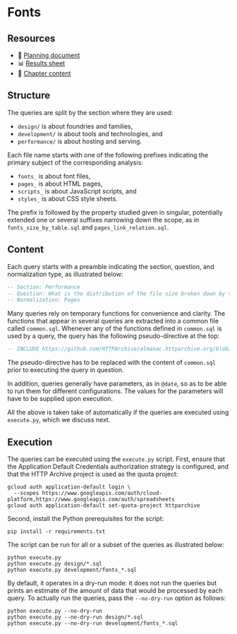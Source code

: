 # Fonts

## Resources

* 📄 [Planning document]
* 📊 [Results sheet]
* 📝 [Chapter content]

## Structure

The queries are split by the section where they are used:

* `design/` is about foundries and families,
* `development/` is about tools and technologies, and
* `performance/` is about hosting and serving.

Each file name starts with one of the following prefixes indicating the primary subject of the corresponding analysis:

* `fonts_` is about font files,
* `pages_` is about HTML pages,
* `scripts_` is about JavaScript scripts, and
* `styles_` is about CSS style sheets.

The prefix is followed by the property studied given in singular, potentially extended one or several suffixes narrowing down the scope, as in `fonts_size_by_table.sql` and `pages_link_relation.sql`.

## Content

Each query starts with a preamble indicating the section, question, and normalization type, as illustrated below:

```sql
-- Section: Performance
-- Question: What is the distribution of the file size broken down by table?
-- Normalization: Pages
```

Many queries rely on temporary functions for convenience and clarity. The functions that appear in several queries are extracted into a common file called `common.sql`. Whenever any of the functions defined in `common.sql` is used by a query, the query has the following pseudo-directive at the top:

```sql
-- INCLUDE https://github.com/HTTPArchive/almanac.httparchive.org/blob/main/sql/{year}/fonts/common.sql
```

The pseudo-directive has to be replaced with the content of `common.sql` prior to executing the query in question.

In addition, queries generally have parameters, as in `@date`, so as to be able to run them for different configurations. The values for the parameters will have to be supplied upon execution.

All the above is taken take of automatically if the queries are executed using `execute.py`, which we discuss next.

## Execution

The queries can be executed using the `execute.py` script. First, ensure that the Application Default Credentials authorization strategy is configured, and that the HTTP Archive project is used as the quota project:

```shell
gcloud auth application-default login \
  --scopes https://www.googleapis.com/auth/cloud-platform,https://www.googleapis.com/auth/spreadsheets
gcloud auth application-default set-quota-project httparchive
```

Second, install the Python prerequisites for the script:

```shell
pip install -r requirements.txt
```

The script can be run for all or a subset of the queries as illustrated below:

```shell
python execute.py
python execute.py design/*.sql
python execute.py development/fonts_*.sql
```

By default, it operates in a dry-run mode: it does not run the queries but prints an estimate of the amount of data that would be processed by each query. To actually run the queries, pass the `--no-dry-run` option as follows:

```shell
python execute.py --no-dry-run
python execute.py --no-dry-run design/*.sql
python execute.py --no-dry-run development/fonts_*.sql
```

[Planning document]: https://docs.google.com/document/d/1jVc0vgmAY_lBxryItRBguXxEq77mvbaQ3UpbTweUoSI
[Results sheet]: https://docs.google.com/spreadsheets/d/1otdu4p_CCI70B4FVzw6k02frStsPMrQoFu7jUim_0Bg
[Chapter content]: https://github.com/HTTPArchive/almanac.httparchive.org/tree/main/src/content/en/2025/fonts.md
